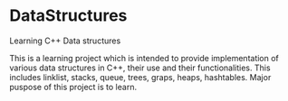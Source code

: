 # DataStructures
Learning C++ Data structures 

This is a learning project which is intended to provide implementation of various data structures in C++, their use and their functionalities. 
This includes linklist, stacks, queue, trees, graps, heaps, hashtables.
Major puspose of this project is to learn.
